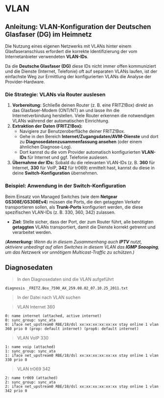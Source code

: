 # VLAN
## Anleitung: VLAN-Konfiguration der Deutschen Glasfaser (DG) im Heimnetz

Die Nutzung eines eigenen Netzwerks mit VLANs hinter einem Glasfaseranschluss erfordert die korrekte Identifizierung der vom Internetanbieter verwendeten **VLAN-IDs**.

Da die **Deutsche Glasfaser (DG)** diese IDs nicht immer offen kommuniziert und die Dienste (Internet, Telefonie) oft auf separaten VLANs laufen, ist der einfachste Weg zur Ermittlung der konfigurierten VLANs die Analyse der Provider-Hardware.

### Die Strategie: VLANs via Router auslesen

1.  **Vorbereitung:** Schließe deinen Router (z. B. eine FRITZ!Box) direkt an das Glasfaser-Modem (ONT/NT) an und lasse ihn die Internetverbindung herstellen. Viele Router erkennen die notwendigen VLANs während der automatischen Einrichtung.
2.  **Extraktion der Daten (FRITZ!Box):**
    * Navigiere zur Benutzeroberfläche deiner FRITZ!Box.
    * Gehe in den Bereich **Internet/Zugangsdaten/AVM-Dienste** und dort zu **Diagnosedatenzusammenfassung ansehen** (oder einem ähnlichen Diagnose-Log).
    * Dort kannst du die vom Provider automatisch konfigurierten **VLAN-IDs** für Internet und ggf. Telefonie auslesen.
3.  **Übernahme der IDs:** Sobald du die relevanten VLAN-IDs (z. B. **360** für Internet, **330** für VoIP, **342** für tr069) ermittelt hast, kannst du diese in deine **Switch-Konfiguration** übernehmen.

### Beispiel: Anwendung in der Switch-Konfiguration

Beim Einsatz von Managed Switches (wie dem **Netgear GS308E/GS308Ev4**) müssen die Ports, die den getaggten Verkehr transportieren sollen, als **Trunk-Ports** konfiguriert werden, die diese spezifischen VLAN-IDs (z. B. 330, 360, 342) zulassen.

* **Ziel:** Stelle sicher, dass der Port, der zum Router führt, alle benötigten **getaggten** VLANs transportiert, damit die Dienste korrekt getrennt und verarbeitet werden.

*(**Anmerkung:** Wenn du in diesem Zusammenhang auch **IPTV** nutzt, aktiviere unbedingt auf allen Switches in diesem VLAN das **IGMP Snooping**, um das Netzwerk vor unnötigem Multicast-Traffic zu schützen.)*

## Diagnosedaten
> In den Diagnosedaten sind die VLAN aufgeführt


````
diagnosis _FRITZ.Box_7590_AX_259.08.02_07.10.25_2011.txt
````

> In der Datei nach VLAN suchen



> VLAN Internet 360


```
0: name internet (attached, active internet)
0: sync_group: sync_ata
0: iface net_upstream0 RBE/18/dsl xx:xx:xx:xx:xx:xx stay online 1 vlan 360 prio 0 (prop: default internet) (prop6: default internet)
```
> VLAN VoIP 330



```
1: name voip (attached)
1: sync_group: sync_ata
1: iface net_upstream0 RBE/18/dsl xx:xx:xx:xx:xx:xx stay online 1 vlan 330 prio 0
```
> VLAN tr069 342

```
2: name tr069 (attached)
2: sync_group: sync_ata
2: iface net_upstream0 RBE/18/dsl xx:xx:xx:xx:xx:xx stay online 1 vlan 342 prio 0
```
